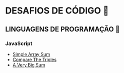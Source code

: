 # DESAFIOS DE CÓDIGO :rocket:

## LINGUAGENS DE PROGRAMAÇÃO :robot:

### JavaScript
- [Simple Array Sum](https://www.hackerrank.com/challenges/simple-array-sum/problem?isFullScreen=true)
- [Compare The Triples](https://www.hackerrank.com/challenges/compare-the-triplets/problem?isFullScreen=true)
- [A Very Big Sum](https://www.hackerrank.com/challenges/a-very-big-sum/problem?isFullScreen=true)


